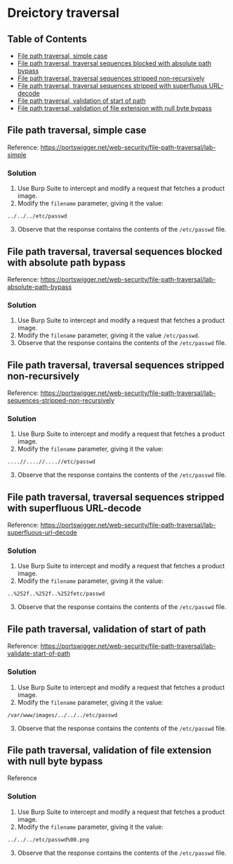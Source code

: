 <!-- omit in toc -->
# Dreictory traversal

<!-- omit in toc -->
## Table of Contents

- [File path traversal, simple case](#file-path-traversal-simple-case)
- [File path traversal, traversal sequences blocked with absolute path bypass](#file-path-traversal-traversal-sequences-blocked-with-absolute-path-bypass)
- [File path traversal, traversal sequences stripped non-recursively](#file-path-traversal-traversal-sequences-stripped-non-recursively)
- [File path traversal, traversal sequences stripped with superfluous URL-decode](#file-path-traversal-traversal-sequences-stripped-with-superfluous-url-decode)
- [File path traversal, validation of start of path](#file-path-traversal-validation-of-start-of-path)
- [File path traversal, validation of file extension with null byte bypass](#file-path-traversal-validation-of-file-extension-with-null-byte-bypass)

## File path traversal, simple case
Reference: https://portswigger.net/web-security/file-path-traversal/lab-simple

<!-- omit in toc -->
### Solution
1. Use Burp Suite to intercept and modify a request that fetches a product image.
2. Modify the ``filename`` parameter, giving it the value:
```
../../../etc/passwd
```
3. Observe that the response contains the contents of the ``/etc/passwd`` file.

## File path traversal, traversal sequences blocked with absolute path bypass
Reference: https://portswigger.net/web-security/file-path-traversal/lab-absolute-path-bypass

<!-- omit in toc -->
### Solution
1. Use Burp Suite to intercept and modify a request that fetches a product image.
2. Modify the ``filename`` parameter, giving it the value ``/etc/passwd``.
3. Observe that the response contains the contents of the ``/etc/passwd`` file.

## File path traversal, traversal sequences stripped non-recursively
Reference: https://portswigger.net/web-security/file-path-traversal/lab-sequences-stripped-non-recursively

<!-- omit in toc -->
### Solution
1. Use Burp Suite to intercept and modify a request that fetches a product image.
2. Modify the ``filename`` parameter, giving it the value:
```
....//....//....//etc/passwd
```
3. Observe that the response contains the contents of the ``/etc/passwd`` file.

## File path traversal, traversal sequences stripped with superfluous URL-decode
Reference: https://portswigger.net/web-security/file-path-traversal/lab-superfluous-url-decode

<!-- omit in toc -->
### Solution
1. Use Burp Suite to intercept and modify a request that fetches a product image.
2. Modify the ``filename`` parameter, giving it the value:
```
..%252f..%252f..%252fetc/passwd
```
3. Observe that the response contains the contents of the ``/etc/passwd`` file.

## File path traversal, validation of start of path
Reference: https://portswigger.net/web-security/file-path-traversal/lab-validate-start-of-path

<!-- omit in toc -->
### Solution
1. Use Burp Suite to intercept and modify a request that fetches a product image.
2. Modify the ``filename`` parameter, giving it the value:
```
/var/www/images/../../../etc/passwd
```
3. Observe that the response contains the contents of the ``/etc/passwd`` file.

## File path traversal, validation of file extension with null byte bypass
Reference

<!-- omit in toc -->
### Solution
1. Use Burp Suite to intercept and modify a request that fetches a product image.
2. Modify the ``filename`` parameter, giving it the value:
```
../../../etc/passwd%00.png
```
3. Observe that the response contains the contents of the ``/etc/passwd`` file.